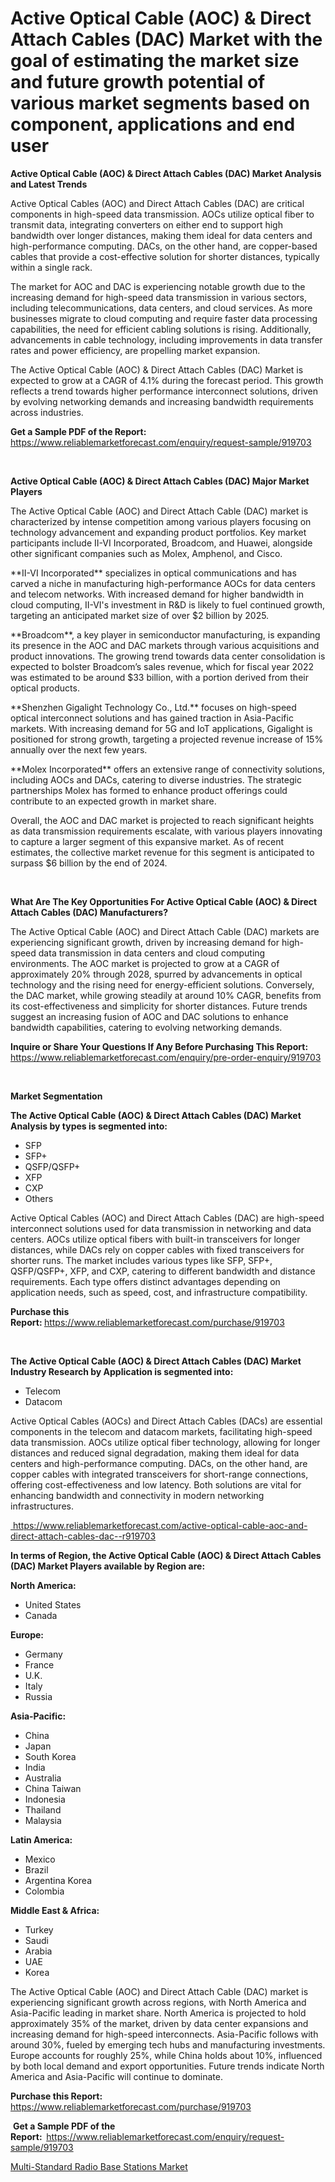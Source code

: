 <p><h1>Active Optical Cable (AOC) & Direct Attach Cables (DAC) Market with the goal of estimating the market size and future growth potential of various market segments based on component, applications and end user</h1></p><p><strong>Active Optical Cable (AOC) & Direct Attach Cables (DAC) Market Analysis and Latest Trends</strong></p>
<p><p>Active Optical Cables (AOC) and Direct Attach Cables (DAC) are critical components in high-speed data transmission. AOCs utilize optical fiber to transmit data, integrating converters on either end to support high bandwidth over longer distances, making them ideal for data centers and high-performance computing. DACs, on the other hand, are copper-based cables that provide a cost-effective solution for shorter distances, typically within a single rack. </p><p>The market for AOC and DAC is experiencing notable growth due to the increasing demand for high-speed data transmission in various sectors, including telecommunications, data centers, and cloud services. As more businesses migrate to cloud computing and require faster data processing capabilities, the need for efficient cabling solutions is rising. Additionally, advancements in cable technology, including improvements in data transfer rates and power efficiency, are propelling market expansion. </p><p>The Active Optical Cable (AOC) & Direct Attach Cables (DAC) Market is expected to grow at a CAGR of 4.1% during the forecast period. This growth reflects a trend towards higher performance interconnect solutions, driven by evolving networking demands and increasing bandwidth requirements across industries.</p></p>
<p><strong>Get a Sample PDF of the Report:&nbsp;</strong> <a href="https://www.reliablemarketforecast.com/enquiry/request-sample/919703?utm_campaign=1167&utm_medium=2&utm_source=Github&utm_content=ia&utm_term=15022025&utm_id=active-optical-cable-aoc-direct-attach-cables-dac">https://www.reliablemarketforecast.com/enquiry/request-sample/919703</a></p>
<p>&nbsp;</p>
<p><strong>Active Optical Cable (AOC) & Direct Attach Cables (DAC) Major Market Players</strong></p>
<p><p>The Active Optical Cable (AOC) and Direct Attach Cable (DAC) market is characterized by intense competition among various players focusing on technology advancement and expanding product portfolios. Key market participants include II-VI Incorporated, Broadcom, and Huawei, alongside other significant companies such as Molex, Amphenol, and Cisco.</p><p>**II-VI Incorporated** specializes in optical communications and has carved a niche in manufacturing high-performance AOCs for data centers and telecom networks. With increased demand for higher bandwidth in cloud computing, II-VI's investment in R&D is likely to fuel continued growth, targeting an anticipated market size of over $2 billion by 2025.</p><p>**Broadcom**, a key player in semiconductor manufacturing, is expanding its presence in the AOC and DAC markets through various acquisitions and product innovations. The growing trend towards data center consolidation is expected to bolster Broadcom’s sales revenue, which for fiscal year 2022 was estimated to be around $33 billion, with a portion derived from their optical products.</p><p>**Shenzhen Gigalight Technology Co., Ltd.** focuses on high-speed optical interconnect solutions and has gained traction in Asia-Pacific markets. With increasing demand for 5G and IoT applications, Gigalight is positioned for strong growth, targeting a projected revenue increase of 15% annually over the next few years.</p><p>**Molex Incorporated** offers an extensive range of connectivity solutions, including AOCs and DACs, catering to diverse industries. The strategic partnerships Molex has formed to enhance product offerings could contribute to an expected growth in market share.</p><p>Overall, the AOC and DAC market is projected to reach significant heights as data transmission requirements escalate, with various players innovating to capture a larger segment of this expansive market. As of recent estimates, the collective market revenue for this segment is anticipated to surpass $6 billion by the end of 2024.</p></p>
<p>&nbsp;</p>
<p><strong>What Are The Key Opportunities For Active Optical Cable (AOC) & Direct Attach Cables (DAC) Manufacturers?</strong></p>
<p><p>The Active Optical Cable (AOC) and Direct Attach Cable (DAC) markets are experiencing significant growth, driven by increasing demand for high-speed data transmission in data centers and cloud computing environments. The AOC market is projected to grow at a CAGR of approximately 20% through 2028, spurred by advancements in optical technology and the rising need for energy-efficient solutions. Conversely, the DAC market, while growing steadily at around 10% CAGR, benefits from its cost-effectiveness and simplicity for shorter distances. Future trends suggest an increasing fusion of AOC and DAC solutions to enhance bandwidth capabilities, catering to evolving networking demands.</p></p>
<p><strong>Inquire or Share Your Questions If Any Before Purchasing This Report:</strong> <a href="https://www.reliablemarketforecast.com/enquiry/pre-order-enquiry/919703?utm_campaign=1167&utm_medium=2&utm_source=Github&utm_content=ia&utm_term=15022025&utm_id=active-optical-cable-aoc-direct-attach-cables-dac">https://www.reliablemarketforecast.com/enquiry/pre-order-enquiry/919703</a></p>
<p>&nbsp;</p>
<p><strong>Market Segmentation</strong></p>
<p><strong>The Active Optical Cable (AOC) & Direct Attach Cables (DAC) Market Analysis by types is segmented into:</strong></p>
<p><ul><li>SFP</li><li>SFP+</li><li>QSFP/QSFP+</li><li>XFP</li><li>CXP</li><li>Others</li></ul></p>
<p><p>Active Optical Cables (AOC) and Direct Attach Cables (DAC) are high-speed interconnect solutions used for data transmission in networking and data centers. AOCs utilize optical fibers with built-in transceivers for longer distances, while DACs rely on copper cables with fixed transceivers for shorter runs. The market includes various types like SFP, SFP+, QSFP/QSFP+, XFP, and CXP, catering to different bandwidth and distance requirements. Each type offers distinct advantages depending on application needs, such as speed, cost, and infrastructure compatibility.</p></p>
<p><strong>Purchase this Report:&nbsp;</strong><a href="https://www.reliablemarketforecast.com/purchase/919703?utm_campaign=1167&utm_medium=2&utm_source=Github&utm_content=ia&utm_term=15022025&utm_id=active-optical-cable-aoc-direct-attach-cables-dac">https://www.reliablemarketforecast.com/purchase/919703</a></p>
<p>&nbsp;</p>
<p><strong>The Active Optical Cable (AOC) & Direct Attach Cables (DAC) Market Industry Research by Application is segmented into:</strong></p>
<p><ul><li>Telecom</li><li>Datacom</li></ul></p>
<p><p>Active Optical Cables (AOCs) and Direct Attach Cables (DACs) are essential components in the telecom and datacom markets, facilitating high-speed data transmission. AOCs utilize optical fiber technology, allowing for longer distances and reduced signal degradation, making them ideal for data centers and high-performance computing. DACs, on the other hand, are copper cables with integrated transceivers for short-range connections, offering cost-effectiveness and low latency. Both solutions are vital for enhancing bandwidth and connectivity in modern networking infrastructures.</p></p>
<p><a href="https://www.reliablemarketforecast.com/active-optical-cable-aoc-and-direct-attach-cables-dac--r919703?utm_campaign=1167&utm_medium=2&utm_source=Github&utm_content=ia&utm_term=15022025&utm_id=active-optical-cable-aoc-direct-attach-cables-dac">&nbsp;https://www.reliablemarketforecast.com/active-optical-cable-aoc-and-direct-attach-cables-dac--r919703</a></p>
<p><strong>In terms of Region, the Active Optical Cable (AOC) & Direct Attach Cables (DAC) Market Players available by Region are:</strong></p>
<p>
    <p> <strong> North America: </strong>
        <ul>
            <li>United States</li>
            <li>Canada</li>
        </ul>
        </p> 
    <p> <strong> Europe: </strong>
        <ul>
            <li>Germany</li>
            <li>France</li>
            <li>U.K.</li>
            <li>Italy</li>
            <li>Russia</li>
        </ul>
        </p> 
    <p> <strong> Asia-Pacific: </strong>
        <ul>
            <li>China</li>
            <li>Japan</li>
            <li>South Korea</li>
            <li>India</li>
            <li>Australia</li>
            <li>China Taiwan</li>
            <li>Indonesia</li>
            <li>Thailand</li>
            <li>Malaysia</li>
        </ul>
        </p> 
    <p> <strong> Latin America: </strong>
        <ul>
            <li>Mexico</li>
            <li>Brazil</li>
            <li>Argentina Korea</li>
            <li>Colombia</li>
        </ul>
        </p> 
    <p> <strong> Middle East & Africa: </strong>
        <ul>
            <li>Turkey</li>
            <li>Saudi</li>
            <li>Arabia</li>
            <li>UAE</li>
            <li>Korea</li>
        </ul>
    </p>
    </p>
<p><p>The Active Optical Cable (AOC) and Direct Attach Cable (DAC) market is experiencing significant growth across regions, with North America and Asia-Pacific leading in market share. North America is projected to hold approximately 35% of the market, driven by data center expansions and increasing demand for high-speed interconnects. Asia-Pacific follows with around 30%, fueled by emerging tech hubs and manufacturing investments. Europe accounts for roughly 25%, while China holds about 10%, influenced by both local demand and export opportunities. Future trends indicate North America and Asia-Pacific will continue to dominate.</p></p>
<p><strong>Purchase this Report: </strong><a href="https://www.reliablemarketforecast.com/purchase/919703?utm_campaign=1167&utm_medium=2&utm_source=Github&utm_content=ia&utm_term=15022025&utm_id=active-optical-cable-aoc-direct-attach-cables-dac">https://www.reliablemarketforecast.com/purchase/919703</a></p>
<p>&nbsp;<strong>Get a Sample PDF of the Report:&nbsp;&nbsp;</strong><a href="https://www.reliablemarketforecast.com/enquiry/request-sample/919703?utm_campaign=1167&utm_medium=2&utm_source=Github&utm_content=ia&utm_term=15022025&utm_id=active-optical-cable-aoc-direct-attach-cables-dac">https://www.reliablemarketforecast.com/enquiry/request-sample/919703</a></p>
<p><strong></strong></p>
<p><p><a href="https://github.com/mabutironaldo/Market-Research-Report-List-7/blob/main/multi-standard-radio-base-stations-market.md?utm_campaign=1167&utm_medium=2&utm_source=Github&utm_content=ia&utm_term=15022025&utm_id=active-optical-cable-aoc-direct-attach-cables-dac">Multi-Standard Radio Base Stations Market</a></p></p>
